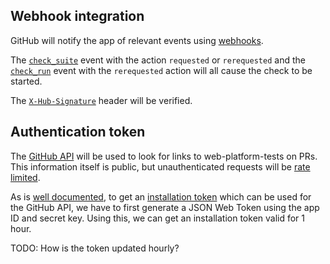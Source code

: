## Webhook integration

GitHub will notify the app of relevant events using [webhooks](https://developer.github.com/webhooks/).

The [`check_suite`](https://developer.github.com/v3/activity/events/types/#checksuiteevent) event with the action `requested` or `rerequested` and the [`check_run`](https://developer.github.com/v3/activity/events/types/#checkrunevent) event with the `rerequested` action will all cause the check to be started.

The [`X-Hub-Signature`](https://developer.github.com/webhooks/securing/) header will be verified.

## Authentication token

The [GitHub API](https://developer.github.com/v3/) will be used to look for links to web-platform-tests on PRs. This information itself is public, but unauthenticated requests will be [rate limited](https://developer.github.com/v3/rate_limit/).

As is [well documented](https://developer.github.com/apps/building-github-apps/authenticating-with-github-apps/#authenticating-as-a-github-app), to get an [installation token](https://developer.github.com/v3/apps/#create-a-new-installation-token) which can be used for the GitHub API, we have to first generate a JSON Web Token using the app ID and secret key. Using this, we can get an installation token valid for 1 hour.

TODO: How is the token updated hourly?
